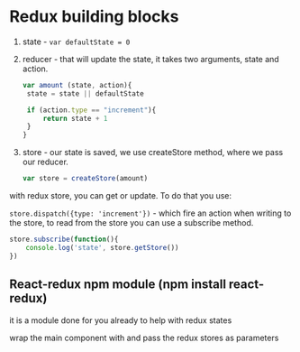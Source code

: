 # Redux building blocks

1. state - `var defaultState = 0`
2. reducer - that will update the state, it takes two arguments, state and action.

   ```js
   var amount (state, action){
    state = state || defaultState

    if (action.type == "increment"){
        return state + 1
    }
   }
   ```

3. store - our state is saved, we use createStore method, where we pass our reducer.

   ```js
   var store = createStore(amount)
   ```

with redux store, you can get or update. To do that you use:

`store.dispatch({type: 'increment'})` - which fire an action when writing to the store, to read from the store you can use a subscribe method.

```js
store.subscribe(function(){
    console.log('state', store.getStore())
})
```

## React-redux npm module (npm install react-redux)

it is a module done for you already to help with redux states

wrap the main component with <Provider></Provider> and pass the redux stores  as parameters

